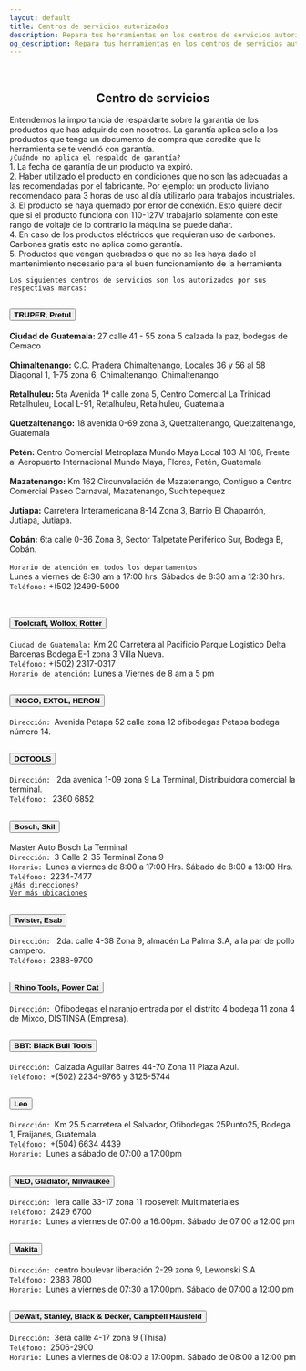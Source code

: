 ```yaml
---
layout: default
title: Centros de servicios autorizados
description: Repara tus herramientas en los centros de servicios autorizados de marcas como Bosch, Dewalt, Makita, Truper, Esab, Leo, Stanley, BBT y más, disponibles en nuestra ferretería en Guatemala. Mantén tus herramientas en perfecto estado con la reparación profesional que necesitas.
og_description: Repara tus herramientas en los centros de servicios autorizados de marcas como Bosch, Dewalt, Makita, Truper, Esab, Leo, Stanley, BBT y más, disponibles en nuestra ferretería en Guatemala. Mantén tus herramientas en perfecto estado con la reparación profesional que necesitas
---
```

<br>
<h2 style="text-align:center" title="Contactar a Mini ferreteria La Cadena">Centro de servicios</h2>
Entendemos la importancia de respaldarte sobre la garantía de los productos que has adquirido con nosotros. La garantía aplica solo a los
productos que tenga un documento de compra que acredite que la herramienta se te vendió con garantía.<br>
<code>¿Cuándo no aplica el respaldo de garantía?</code><br>
1. La fecha de garantía de un producto ya expiró.<br>
2. Haber utilizado el producto en condiciones que no son las adecuadas a las recomendadas por el fabricante. Por ejemplo: un producto liviano recomendado para 3 horas de uso al día utilizarlo para trabajos industriales.<br>
3. El producto se haya quemado por error de conexión. Esto quiere decir que si el producto funciona con 110-127V trabajarlo solamente con este rango de voltaje de lo contrario la máquina se puede dañar.<br>
4. En caso de los productos eléctricos que requieran uso de carbones. Carbones gratis esto no aplica como garantía.<br>
5. Productos que vengan quebrados o que no se les haya dado el mantenimiento necesario para el buen funcionamiento de la herramienta<br>

<code>Los siguientes centros de servicios son los autorizados por sus respectivas marcas:</code>
<div class="accordion" id="accordionFlushExample">
  <div class="accordion-item">
    <h2 class="accordion-header" id="flush-headingOne">
      <button class="accordion-button collapsed" type="button" data-bs-toggle="collapse" data-bs-target="#flush-collapseOne" aria-expanded="false" aria-controls="flush-collapseOne">
       <strong>TRUPER, Pretul</strong>
      </button>
    </h2>
    <div id="flush-collapseOne" class="accordion-collapse collapse" aria-labelledby="flush-headingOne" data-bs-parent="#accordionFlushExample">
      <div class="accordion-body">
      <strong>Ciudad de Guatemala:</strong> 27 calle 41 - 55 zona 5 calzada la paz, bodegas de Cemaco<br><br>
      <strong>Chimaltenango:</strong> C.C. Pradera Chimaltenango, Locales 36 y 56 al 58 Diagonal 1, 1-75 zona 6, Chimaltenango, Chimaltenango<br><br>
      <strong>Retalhuleu:</strong> 5ta Avenida 1ª calle zona 5, Centro Comercial La Trinidad Retalhuleu, Local L-91, Retalhuleu, Retalhuleu, Guatemala<br><br>
      <strong>Quetzaltenango:</strong> 18 avenida 0-69 zona 3, Quetzaltenango, Quetzaltenango, Guatemala<br><br>
      <strong>Pet&eacute;n:</strong> Centro Comercial Metroplaza Mundo Maya Local 103 Al 108, Frente al Aeropuerto Internacional Mundo Maya, Flores, Petén, Guatemala<br><br>
      <strong>Mazatenango:</strong> Km 162 Circunvalación de Mazatenango, Contiguo a Centro Comercial Paseo Carnaval, Mazatenango, Suchitepequez<br><br>
      <strong>Jutiapa:</strong> Carretera Interamericana 8-14 Zona 3, Barrio El Chaparr&oacute;n, Jutiapa, Jutiapa.<br><br>
      <strong>Cob&aacute;n:</strong> 6ta calle 0-36 Zona 8, Sector Talpetate Perif&eacute;rico Sur, Bodega B, Cobán.<br><br>
      <code>Horario de atenci&oacute;n en todos los departamentos: </code><br>Lunes a viernes de 8:30 am a 17:00 hrs. Sábados de 8:30 am a 12:30 hrs.<br>
      <code>Tel&eacute;fono:</code> +(502 )2499-5000<br><br>
      </div>
    </div>
  </div>
  <div class="accordion-item">
    <h2 class="accordion-header" id="flush-headingTwo">
      <button class="accordion-button collapsed" type="button" data-bs-toggle="collapse" data-bs-target="#flush-collapseTwo" aria-expanded="false" aria-controls="flush-collapseTwo">
        <strong>Toolcraft, Wolfox, Rotter</strong>
      </button>
    </h2>
    <div id="flush-collapseTwo" class="accordion-collapse collapse" aria-labelledby="flush-headingTwo" data-bs-parent="#accordionFlushExample">
      <div class="accordion-body">
       <code>Ciudad de Guatemala:</code>  Km 20 Carretera al Pacificio Parque Logistico Delta Barcenas Bodega E-1 zona 3 Villa Nueva.<br>
       <code>Tel&eacute;fono:</code> +(502) 2317-0317<br>
       <code>Horario de atención:</code> Lunes a Viernes de 8 am a 5 pm
      </div>
    </div>
  </div>
  <div class="accordion-item">
    <h2 class="accordion-header" id="flush-headingThree">
      <button class="accordion-button collapsed" type="button" data-bs-toggle="collapse" data-bs-target="#flush-collapseThree" aria-expanded="false" aria-controls="flush-collapseThree">
       <strong>INGCO, EXTOL, HERON</strong>
      </button>
    </h2>
    <div id="flush-collapseThree" class="accordion-collapse collapse" aria-labelledby="flush-headingThree" data-bs-parent="#accordionFlushExample">
      <div class="accordion-body">
       <code>Dirección: </code>Avenida Petapa 52 calle zona 12 ofibodegas Petapa bodega número 14.
      </div>
    </div>
  </div>
  <div class="accordion-item">
    <h2 class="accordion-header" id="flush-headingFour">
      <button class="accordion-button collapsed" type="button" data-bs-toggle="collapse" data-bs-target="#flush-collapseFour" aria-expanded="false" aria-controls="flush-collapseFour">
       <strong>DCTOOLS</strong>
      </button>
    </h2>
    <div id="flush-collapseFour" class="accordion-collapse collapse" aria-labelledby="flush-headingFour" data-bs-parent="#accordionFlushExample">
      <div class="accordion-body">
       <code>Dirección: </code> 2da avenida 1-09 zona 9 La Terminal, Distribuidora comercial la terminal.<br>
       <code>Teléfono: </code> 2360 6852
      </div>
    </div>
  </div>
    <div class="accordion-item">
    <h2 class="accordion-header" id="flush-headingFive">
      <button class="accordion-button collapsed" type="button" data-bs-toggle="collapse" data-bs-target="#flush-collapseFive" aria-expanded="false" aria-controls="flush-collapseFive">
       <strong>Bosch, Skil</strong>
      </button>
    </h2>
    <div id="flush-collapseFive" class="accordion-collapse collapse" aria-labelledby="flush-headingFive" data-bs-parent="#accordionFlushExample">
      <div class="accordion-body">
      Master Auto Bosch La Terminal<br>
      <code>Dirección: </code>3 Calle 2-35 Terminal Zona 9<br>
      <code>Horario: </code>Lunes a viernes de 8:00 a 17:00 Hrs. Sábado de 8:00 a 13:00 Hrs.<br>
      <code>Teléfono: </code>2234-7477<br>
      <code>¿Más direcciones?</code><br>
      <code><a href="https://grupomaster.com.gt/ubicaciones/" class="btn btn-primary" role="button" rel="nofollow">Ver más ubicaciones</a></code>
      </div>
    </div>
  </div>
      <div class="accordion-item">
    <h2 class="accordion-header" id="flush-headingSix">
      <button class="accordion-button collapsed" type="button" data-bs-toggle="collapse" data-bs-target="#flush-collapseSix" aria-expanded="false" aria-controls="flush-collapseSix">
       <strong>Twister, Esab</strong>
      </button>
    </h2>
    <div id="flush-collapseSix" class="accordion-collapse collapse" aria-labelledby="flush-headingSix" data-bs-parent="#accordionFlushExample">
      <div class="accordion-body">
       <code>Dirección: </code> 2da. calle 4-38 Zona 9, almacén La Palma S.A, a la par de pollo campero.<br>
      <code>Teléfono: </code>2388-9700
      </div>
    </div>
  </div>
    <div class="accordion-item">
    <h2 class="accordion-header" id="flush-headingSeven">
      <button class="accordion-button collapsed" type="button" data-bs-toggle="collapse" data-bs-target="#flush-collapseSeven" aria-expanded="false" aria-controls="flush-collapseSeven">
       <strong>Rhino Tools, Power Cat</strong>
      </button>
    </h2>
    <div id="flush-collapseSeven" class="accordion-collapse collapse" aria-labelledby="flush-headingSeven" data-bs-parent="#accordionFlushExample">
      <div class="accordion-body">
      <code>Dirección: </code>Ofibodegas el naranjo entrada por el distrito 4 bodega 11 zona 4 de Mixco, DISTINSA (Empresa).
      </div>
    </div>
  </div>
  <div class="accordion-item">
    <h2 class="accordion-header" id="flush-heading8">
      <button class="accordion-button collapsed" type="button" data-bs-toggle="collapse" data-bs-target="#flush-collapse8" aria-expanded="false" aria-controls="flush-collapse8">
       <strong>BBT: Black Bull Tools</strong>
      </button>
    </h2>
    <div id="flush-collapse8" class="accordion-collapse collapse" aria-labelledby="flush-heading8" data-bs-parent="#accordionFlushExample">
      <div class="accordion-body">
      <code>Dirección: </code>Calzada Aguilar Batres 44-70 Zona 11 Plaza Azul.<br>
      <code>Tel&eacute;fono: </code>+(502) 2234-9766 y 3125-5744<br>
      </div>
    </div>
  </div>
    <div class="accordion-item">
    <h2 class="accordion-header" id="flush-heading9">
      <button class="accordion-button collapsed" type="button" data-bs-toggle="collapse" data-bs-target="#flush-collapse9" aria-expanded="false" aria-controls="flush-collapse9">
       <strong>Leo</strong>
      </button>
    </h2>
    <div id="flush-collapse9" class="accordion-collapse collapse" aria-labelledby="flush-heading8" data-bs-parent="#accordionFlushExample">
      <div class="accordion-body">
      <code>Dirección: </code>Km 25.5 carretera el Salvador, Ofibodegas 25Punto25, Bodega 1, Fraijanes, Guatemala.<br>
      <code>Tel&eacute;fono: </code>+(504) 6634 4439<br>
      <code>Horario: </code>Lunes a sábado de 07:00 a 17:00pm<br>
      </div>
    </div>
  </div>
      <div class="accordion-item">
    <h2 class="accordion-header" id="flush-heading10">
      <button class="accordion-button collapsed" type="button" data-bs-toggle="collapse" data-bs-target="#flush-collapse10" aria-expanded="false" aria-controls="flush-collapse10">
       <strong>NEO, Gladiator, Milwaukee</strong>
      </button>
    </h2>
    <div id="flush-collapse10" class="accordion-collapse collapse" aria-labelledby="flush-heading10" data-bs-parent="#accordionFlushExample">
      <div class="accordion-body">
      <code>Dirección: </code>1era calle 33-17 zona 11 roosevelt Multimateriales<br>
      <code>Tel&eacute;fono: </code>2429 6700<br>
      <code>Horario: </code>Lunes a viernes de 07:00 a 16:00pm. Sábado de 07:00 a 12:00 pm<br>
      </div>
    </div>
  </div>
        <div class="accordion-item">
    <h2 class="accordion-header" id="flush-heading11">
      <button class="accordion-button collapsed" type="button" data-bs-toggle="collapse" data-bs-target="#flush-collapse11" aria-expanded="false" aria-controls="flush-collapse11">
       <strong>Makita</strong>
      </button>
    </h2>
    <div id="flush-collapse11" class="accordion-collapse collapse" aria-labelledby="flush-heading11" data-bs-parent="#accordionFlushExample">
      <div class="accordion-body">
      <code>Dirección: </code>centro boulevar liberación 2-29 zona 9, Lewonski S.A<br>
      <code>Tel&eacute;fono: </code>2383 7800<br>
      <code>Horario: </code>Lunes a viernes de 07:30 a 17:00pm. Sábado de 07:00 a 12:00 pm<br>
      </div>
    </div>
  </div>
  <div class="accordion-item">
    <h2 class="accordion-header" id="flush-heading12">
      <button class="accordion-button collapsed" type="button" data-bs-toggle="collapse" data-bs-target="#flush-collapse12" aria-expanded="false" aria-controls="flush-collapse12">
       <strong>DeWalt, Stanley, Black & Decker, Campbell Hausfeld </strong>
      </button>
    </h2>
    <div id="flush-collapse12" class="accordion-collapse collapse" aria-labelledby="flush-heading12" data-bs-parent="#accordionFlushExample">
      <div class="accordion-body">
      <code>Dirección: </code>3era calle 4-17 zona 9 (Thisa)<br>
      <code>Tel&eacute;fono: </code>2506-2900<br>
      <code>Horario: </code>Lunes a viernes de 08:00 a 17:00pm. Sábado de 08:00 a 12:00 pm<br>
      </div>
    </div>
  </div>
</div>
<!--script src="https://cdn.jsdelivr.net/npm/bootstrap@5.0.2/dist/js/bootstrap.bundle.min.js" integrity="sha384-MrcW6ZMFYlzcLA8Nl+NtUVF0sA7MsXsP1UyJoMp4YLEuNSfAP+JcXn/tWtIaxVXM" crossorigin="anonymous"></script-->
<script src="{{ "/assets/js/bootstrap-5.0.2.js" | prepend: site.baseurl | replace: '//', '/' }}"></script>
